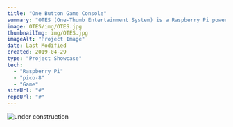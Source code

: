 ```yaml
---
title: "One Button Game Console"
summary: "OTES (One-Thumb Entertainment System) is a Raspberry Pi powered, retro-inspired portable CRT Game Console which has only one button. It's running PICO-8, a fantasy console. And It's based on a stand-alone cartridge firmware meaning that it will boot directly to the game on the SD card like a GameBoy. So SD cards can be used as cartridges."
image: OTES/img/OTES.jpg
thumbnailImg: img/OTES.jpg
imageAlt: "Project Image"
date: Last Modified
created: 2019-04-29
type: "Project Showcase"
tech:
  - "Raspberry Pi"
  - "pico-8"
  - "Game"
siteUrl: "#"
repoUrl: "#"
---
```


![under construction](/images/construction.gif)